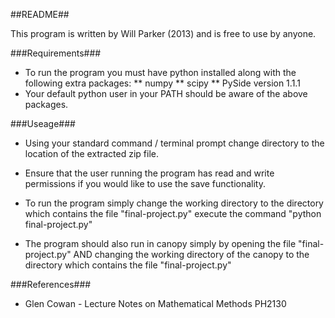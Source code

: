 ##README##

This program is written by Will Parker (2013) and is free to use by anyone.

###Requirements###

* To run the program you must have python installed along with the following extra packages:
** numpy
** scipy
** PySide version 1.1.1
* Your default python user in your PATH should be aware of the above packages.

###Useage###

* Using your standard command / terminal prompt change directory to the location of the extracted zip file.

* Ensure that the user running the program has read and write permissions if you would like to use the save functionality.

* To run the program simply change the working directory to the directory which contains the file "final-project.py" execute the command "python final-project.py"
* The program should also run in canopy simply by opening the file "final-project.py" AND changing the working directory of the canopy to the directory which contains the file "final-project.py" 

###References###

* Glen Cowan - Lecture Notes on Mathematical Methods PH2130